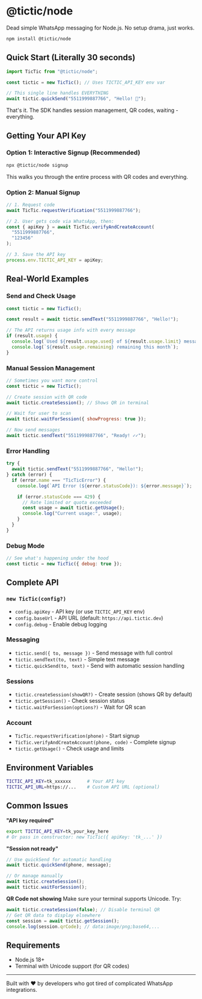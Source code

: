 # @tictic/node

Dead simple WhatsApp messaging for Node.js. No setup drama, just works.

```bash
npm install @tictic/node
```

## Quick Start (Literally 30 seconds)

```javascript
import TicTic from "@tictic/node";

const tictic = new TicTic(); // Uses TICTIC_API_KEY env var

// This single line handles EVERYTHING
await tictic.quickSend("5511999887766", "Hello! 👋");
```

That's it. The SDK handles session management, QR codes, waiting - everything.

## Getting Your API Key

### Option 1: Interactive Signup (Recommended)

```bash
npx @tictic/node signup
```

This walks you through the entire process with QR codes and everything.

### Option 2: Manual Signup

```javascript
// 1. Request code
await TicTic.requestVerification("5511999887766");

// 2. User gets code via WhatsApp, then:
const { apiKey } = await TicTic.verifyAndCreateAccount(
  "5511999887766",
  "123456"
);

// 3. Save the API key
process.env.TICTIC_API_KEY = apiKey;
```

## Real-World Examples

### Send and Check Usage

```javascript
const tictic = new TicTic();

const result = await tictic.sendText("5511999887766", "Hello!");

// The API returns usage info with every message
if (result.usage) {
  console.log(`Used ${result.usage.used} of ${result.usage.limit} messages`);
  console.log(`${result.usage.remaining} remaining this month`);
}
```

### Manual Session Management

```javascript
// Sometimes you want more control
const tictic = new TicTic();

// Create session with QR code
await tictic.createSession(); // Shows QR in terminal

// Wait for user to scan
await tictic.waitForSession({ showProgress: true });

// Now send messages
await tictic.sendText("5511999887766", "Ready! ✓✓");
```

### Error Handling

```javascript
try {
  await tictic.sendText("5511999887766", "Hello!");
} catch (error) {
  if (error.name === "TicTicError") {
    console.log(`API Error (${error.statusCode}): ${error.message}`);

    if (error.statusCode === 429) {
      // Rate limited or quota exceeded
      const usage = await tictic.getUsage();
      console.log("Current usage:", usage);
    }
  }
}
```

### Debug Mode

```javascript
// See what's happening under the hood
const tictic = new TicTic({ debug: true });
```

## Complete API

### `new TicTic(config?)`

- `config.apiKey` - API key (or use `TICTIC_API_KEY` env)
- `config.baseUrl` - API URL (default: `https://api.tictic.dev`)
- `config.debug` - Enable debug logging

### Messaging

- `tictic.send({ to, message })` - Send message with full control
- `tictic.sendText(to, text)` - Simple text message
- `tictic.quickSend(to, text)` - Send with automatic session handling

### Sessions

- `tictic.createSession(showQR?)` - Create session (shows QR by default)
- `tictic.getSession()` - Check session status
- `tictic.waitForSession(options?)` - Wait for QR scan

### Account

- `TicTic.requestVerification(phone)` - Start signup
- `TicTic.verifyAndCreateAccount(phone, code)` - Complete signup
- `tictic.getUsage()` - Check usage and limits

## Environment Variables

```bash
TICTIC_API_KEY=tk_xxxxxx      # Your API key
TICTIC_API_URL=https://...    # Custom API URL (optional)
```

## Common Issues

**"API key required"**

```bash
export TICTIC_API_KEY=tk_your_key_here
# Or pass in constructor: new TicTic({ apiKey: 'tk_...' })
```

**"Session not ready"**

```javascript
// Use quickSend for automatic handling
await tictic.quickSend(phone, message);

// Or manage manually
await tictic.createSession();
await tictic.waitForSession();
```

**QR Code not showing**
Make sure your terminal supports Unicode. Try:

```javascript
await tictic.createSession(false); // Disable terminal QR
// Get QR data to display elsewhere
const session = await tictic.getSession();
console.log(session.qrCode); // data:image/png;base64,...
```

## Requirements

- Node.js 18+
- Terminal with Unicode support (for QR codes)

---

Built with ❤️ by developers who got tired of complicated WhatsApp integrations.
